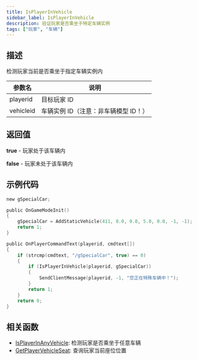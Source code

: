 ```yaml
---
title: IsPlayerInVehicle
sidebar_label: IsPlayerInVehicle
description: 验证玩家是否乘坐于特定车辆实例
tags: ["玩家", "车辆"]
---
```


## 描述

检测玩家当前是否乘坐于指定车辆实例内

| 参数名    | 说明                                 |
| --------- | ------------------------------------ |
| playerid  | 目标玩家 ID                          |
| vehicleid | 车辆实例 ID（注意：非车辆模型 ID！） |

## 返回值

**true** - 玩家处于该车辆内

**false** - 玩家未处于该车辆内

## 示例代码

```c
new gSpecialCar;

public OnGameModeInit()
{
    gSpecialCar = AddStaticVehicle(411, 0.0, 0.0, 5.0, 0.0, -1, -1);
    return 1;
}

public OnPlayerCommandText(playerid, cmdtext[])
{
    if (strcmp(cmdtext, "/gSpecialCar", true) == 0)
    {
        if (IsPlayerInVehicle(playerid, gSpecialCar))
        {
            SendClientMessage(playerid, -1, "您正在特殊车辆中！");
        }
        return 1;
    }
    return 0;
}
```

## 相关函数

- [IsPlayerInAnyVehicle](IsPlayerInAnyVehicle): 检测玩家是否乘坐于任意车辆
- [GetPlayerVehicleSeat](GetPlayerVehicleSeat): 查询玩家当前座位位置
